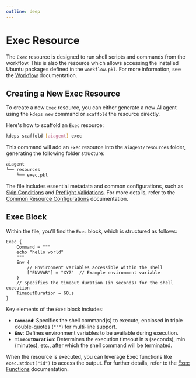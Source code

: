```yaml
---
outline: deep
---
```


# Exec Resource

The `Exec` resource is designed to run shell scripts and commands from the workflow. This is also the resource which
allows accessing the installed Ubuntu packages defined in the `workflow.pkl`. For more information, see the
[Workflow](../configuration/workflow.md) documentation.

## Creating a New Exec Resource

To create a new `Exec` resource, you can either generate a new AI agent using the `kdeps new` command or `scaffold` the
resource directly.

Here's how to scaffold an `Exec` resource:

```bash
kdeps scaffold [aiagent] exec
```

This command will add an `Exec` resource into the `aiagent/resources` folder, generating the following folder structure:

```bash
aiagent
└── resources
    └── exec.pkl
```

The file includes essential metadata and common configurations, such as [Skip Conditions](../resources/skip) and
[Preflight Validations](../resources/validations). For more details, refer to the [Common Resource
Configurations](../resources/resources#common-resource-configurations) documentation.

## Exec Block

Within the file, you'll find the `Exec` block, which is structured as follows:

```apl
Exec {
    Command = """
    echo "hello world"
    """
    Env {
        // Environment variables accessible within the shell
        ["ENVVAR"] = "XYZ"  // Example environment variable
    }
    // Specifies the timeout duration (in seconds) for the shell execution
    TimeoutDuration = 60.s
}
```

Key elements of the `Exec` block includes:

- **`Command`**: Specifies the shell command(s) to execute, enclosed in triple double-quotes (`"""`) for multi-line support.
- **`Env`**: Defines environment variables to be available during execution.
- **`TimeoutDuration`**: Determines the execution timeout in s (seconds), min (minutes), etc., after which the shell command will be terminated.

When the resource is executed, you can leverage Exec functions like `exec.stdout("id")` to access the output. For
further details, refer to the [Exec Functions](../resources/functions.md#exec-resource-functions) documentation.
